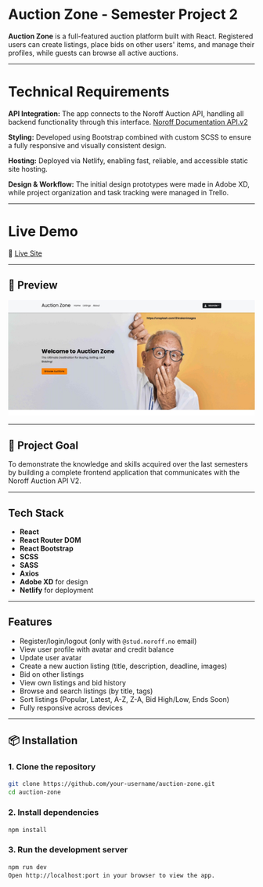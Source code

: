 # Auction Zone - Semester Project 2

**Auction Zone** is a full-featured auction platform built with React. Registered users can create listings, place bids on other users' items, and manage their profiles, while guests can browse all active auctions.

---

# Technical Requirements
**API Integration:** The app connects to the Noroff Auction API, handling all backend functionality through this interface. [Noroff Documentation API.v2](https://docs.noroff.dev/)

**Styling:** Developed using Bootstrap combined with custom SCSS to ensure a fully responsive and visually consistent design.

**Hosting:** Deployed via Netlify, enabling fast, reliable, and accessible static site hosting.

**Design & Workflow:** The initial design prototypes were made in Adobe XD, while project organization and task tracking were managed in Trello.

---

# Live Demo

🔗 [Live Site]()

---

## 📸 Preview

![Auction Zone Preview](public/preview.jpg)

---

## 🎯 Project Goal

To demonstrate the knowledge and skills acquired over the last semesters by building a complete frontend application that communicates with the Noroff Auction API V2.

---

## Tech Stack

- **React**
- **React Router DOM**
- **React Bootstrap**
- **SCSS**
- **SASS**
- **Axios**
- **Adobe XD** for design
- **Netlify** for deployment

---

## Features

- Register/login/logout (only with `@stud.noroff.no` email)
- View user profile with avatar and credit balance
- Update user avatar
- Create a new auction listing (title, description, deadline, images)
- Bid on other listings
- View own listings and bid history
- Browse and search listings (by title, tags)
- Sort listings (Popular, Latest, A-Z, Z-A, Bid High/Low, Ends Soon)
- Fully responsive across devices

---

## 📦 Installation

### 1. Clone the repository

```bash
git clone https://github.com/your-username/auction-zone.git
cd auction-zone
```

### 2. Install dependencies
```bash
npm install
```

### 3. Run the development server
```bash
npm run dev
Open http://localhost:port in your browser to view the app.
```
